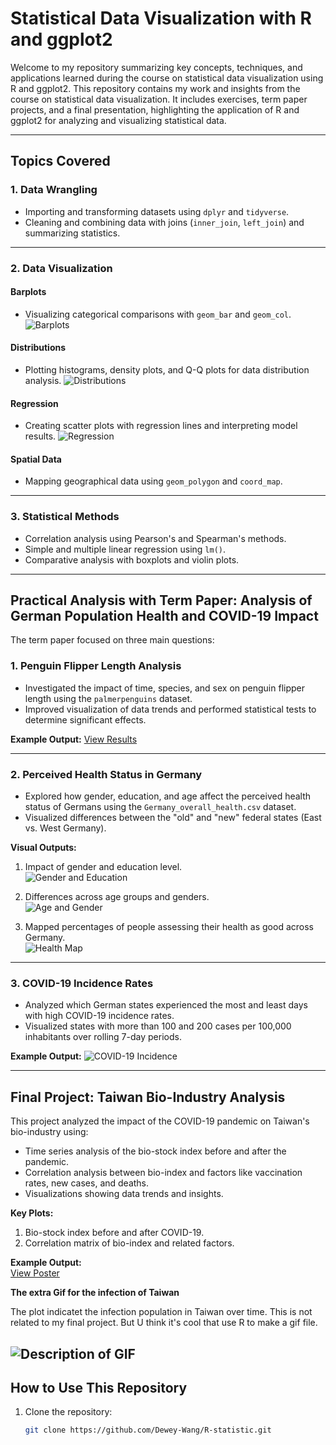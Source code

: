 # Statistical Data Visualization with R and ggplot2

Welcome to my repository summarizing key concepts, techniques, and applications learned during the course on statistical data visualization using R and ggplot2. This repository contains my work and insights from the course on statistical data visualization. It includes exercises, term paper projects, and a final presentation, highlighting the application of R and ggplot2 for analyzing and visualizing statistical data.

---

## **Topics Covered**

### **1. Data Wrangling**
- Importing and transforming datasets using `dplyr` and `tidyverse`.
- Cleaning and combining data with joins (`inner_join`, `left_join`) and summarizing statistics.

---

### **2. Data Visualization**
#### Barplots  
- Visualizing categorical comparisons with `geom_bar` and `geom_col`.
   ![Barplots](./final%20project/figures/Rplot12.png)

#### Distributions  
- Plotting histograms, density plots, and Q-Q plots for data distribution analysis.
   ![Distributions](./Distributions/figures/example-plot1-1.png)

#### Regression  
- Creating scatter plots with regression lines and interpreting model results.
  ![Regression](./Multiple%20Linear%20Regression/figures/example-unnamed-chunk-4-1.png)
  
#### Spatial Data  
- Mapping geographical data using `geom_polygon` and `coord_map`.

---

### **3. Statistical Methods**
- Correlation analysis using Pearson's and Spearman's methods.
- Simple and multiple linear regression using `lm()`.
- Comparative analysis with boxplots and violin plots.

---

## **Practical Analysis with Term Paper: Analysis of German Population Health and COVID-19 Impact**

The term paper focused on three main questions:

### **1. Penguin Flipper Length Analysis**
- Investigated the impact of time, species, and sex on penguin flipper length using the `palmerpenguins` dataset.
- Improved visualization of data trends and performed statistical tests to determine significant effects.

**Example Output:**
[View Results](./Practical%20term%20paper/final-Q1.html)

---

### **2. Perceived Health Status in Germany**
- Explored how gender, education, and age affect the perceived health status of Germans using the `Germany_overall_health.csv` dataset.
- Visualized differences between the "old" and "new" federal states (East vs. West Germany).

**Visual Outputs:**
1. Impact of gender and education level.  
   ![Gender and Education](./Practical%20term%20paper/figures/example-unnamed-chunk-3-1.png)

2. Differences across age groups and genders.  
   ![Age and Gender](./Practical%20term%20paper/figures/example-unnamed-chunk-5-1.png)

3. Mapped percentages of people assessing their health as good across Germany.  
   ![Health Map](./Practical%20term%20paper/figures/example-unnamed-chunk-8-1.png)

---

### **3. COVID-19 Incidence Rates**
- Analyzed which German states experienced the most and least days with high COVID-19 incidence rates.
- Visualized states with more than 100 and 200 cases per 100,000 inhabitants over rolling 7-day periods.

**Example Output:**
![COVID-19 Incidence](./Practical%20term%20paper/figures/example-unnamed-chunk-6-1.png)

---

## **Final Project: Taiwan Bio-Industry Analysis**
This project analyzed the impact of the COVID-19 pandemic on Taiwan's bio-industry using:
- Time series analysis of the bio-stock index before and after the pandemic.
- Correlation analysis between bio-index and factors like vaccination rates, new cases, and deaths.
- Visualizations showing data trends and insights.

**Key Plots:**
1. Bio-stock index before and after COVID-19.  
2. Correlation matrix of bio-index and related factors.  

**Example Output:**  
[View Poster](./final%20project/presentation/poster.png)

**The extra Gif for the infection of Taiwan**

The plot indicatet the infection population in Taiwan over time. This is not related to my final project. But U think it's cool that use R to make a gif file.

![Description of GIF](./final%20project/figures/Taiwan.gif)
---

## **How to Use This Repository**
1. Clone the repository:
   ```bash
   git clone https://github.com/Dewey-Wang/R-statistic.git
